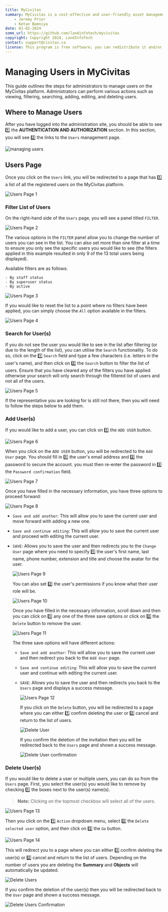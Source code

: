 ```yaml
---
title: MyCivitas
summary: MyCivitas is a cost-effective and user-friendly asset management platform designed specifically for small communities. This comprehensive solution offers an all-inclusive and easy-to-use platform, empowering users to efficiently record and manage their assets within a powerful information system. With MyCivitas, communities can streamline their asset management processes, ensuring a seamless and effective approach to organising and overseeing their valuable resources.
    - Jeremy Prior
    - Ketan Bamniya
date: 01-02-2024
some_url: https://github.com/landinfotech/mycivitas
copyright: Copyright 2024, LandInfoTech
contact: support@civitas.ca
license: This program is free software; you can redistribute it and/or modify it under the terms of the GNU Affero General Public License as published by the Free Software Foundation; either version 3 of the License, or (at your option) any later version.
---
```


# Managing Users in MyCivitas

This guide outlines the steps for administrators to manage users on the MyCivitas platform. Administrators can perform various actions such as viewing, filtering, searching, adding, editing, and deleting users.

## Where to Manage Users

After you have logged into the administration site, you should be able to see 1️⃣ the **AUTHENTICATION AND AUTHORIZATION** section. In this section, you will see 2️⃣ the links to the `Users` management page.

![managing users](./img/manage-user-1.png)

## Users Page

Once you click on the `Users` link, you will be redirected to a page that has 1️⃣ a list of all the registered users on the MyCivitas platform.

![Users Page 1](./img/manage-user-2.png)

### Filter List of Users

On the right-hand side of the `Users` page, you will see a panel titled `FILTER`.

![Users Page 2](./img/manage-user-3.png)

The various options in the `FILTER` panel allow you to change the number of users you can see in the list. You can also set more than one filter at a time to ensure you only see the specific users you would like to see (the filters applied in this example resulted in only 9 of the 13 total users being displayed).

Available filters are as follows:

    - By staff status
    - By superuser status
    - By active

![Users Page 3](./img/manage-user-4.png)

If you would like to reset the list to a point where no filters have been applied, you can simply choose the `All` option available in the filters.

![Users Page 4](./img/manage-user-5.png)

### Search for User(s)

If you do not see the user you would like to see in the list after filtering (or due to the length of the list), you can utilise the `Search` functionality. To do so, click on the 1️⃣ `Search` field and type a few characters (i.e. letters in the user's name), and then click on 2️⃣ the `Search` button to filter the list of users. Ensure that you have cleared any of the filters you have applied otherwise your search will only search through the filtered list of users and not all of the users.

![Users Page 5](./img/manage-user-6.png)

If the representative you are looking for is still not there, then you will need to follow the steps below to add them.

### Add User(s)

If you would like to add a user, you can click on 1️⃣ the `ADD USER` button.

![Users Page 6](./img/manage-user-7.png)

When you click on the `ADD USER` button, you will be redirected to the `Add User` page. You should fill in 1️⃣ the user's email address and 2️⃣ the password to secure the account. you must then re-enter the password in 3️⃣ the `Password confirmation` field.

![Users Page 7](./img/manage-user-8.png)

Once you have filled in the necessary information, you have three options to proceed forward:

![Users Page 8](./img/manage-user-9.png)

- `Save and add another`: This will allow you to save the current user and move forward with adding a new one.
- `Save and continue editing`: This will allow you to save the current user and proceed with editing the current user.
- `SAVE`: Allows you to save the user and then redirects you to the `Change User` page where you need to specify 1️⃣ the user's first name, last name, phone number, extension and title and choose the avatar for the user.

    ![Users Page 9](./img/manage-user-10.png)

    You can also set 2️⃣ the user's permissions if you know what their user role will be.

    ![Users Page 10](./img/manage-user-11.png)

    Once you have filled in the necessary information, scroll down and then you can click on 1️⃣ any one of the three save options or click on 2️⃣ the `Delete` button to remove the user.

    ![Users Page 11](./img/manage-user-12.png)

    The three save options will have different actions:

  - `Save and add another`: This will allow you to save the current user and then redirect you back to the `Add User` page.
  - `Save and continue editing`: This will allow you to save the current user and continue with editing the current user.
  - `SAVE`: Allows you to save the user and then redirects you back to the `Users` page and displays a success message.

    ![Users Page 12](./img/manage-user-13.png)

    If you click on the `Delete` button, you will be redirected to a page where you can either 1️⃣ confirm deleting the user or 2️⃣ cancel and return to the list of users.

    ![Delete User](./img/users-page-12.png)

    If you confirm the deletion of the invitation then you will be redirected back to the `Users` page and shown a success message.

    ![Delete User confirmation](./img/users-page-13.png)

### Delete User(s)

If you would like to delete a user or multiple users, you can do so from the `Users` page. First, you select the user(s) you would like to remove by checking 1️⃣ the boxes next to the user(s) name(s).

> **Note:** Clicking on the topmost checkbox will select all of the users.

![Users Page 13](./img/manage-user-14.png)

Then you click on the 1️⃣ `Action` dropdown menu, select 2️⃣ the `Delete selected user` option, and then click on 3️⃣ the `Go` button.

![Users Page 14](./img/manage-user-15.png)

This will redirect you to a page where you can either 1️⃣ confirm deleting the user(s) or 2️⃣ cancel and return to the list of users. Depending on the number of users you are deleting the **Summary** and **Objects** will automatically be updated.

![Delete Users](./img/users-page-12.png)

If you confirm the deletion of the user(s) then you will be redirected back to the `User` page and shown a success message.

![Delete Users Confirmation](./img/users-page-13.png)
